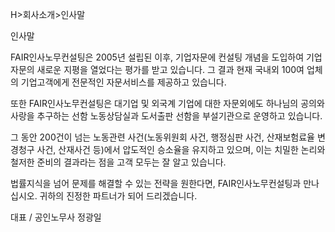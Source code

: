 H>회사소개>인사말

인사말

FAIR인사노무컨설팅은
2005년 설립된 이후, 기업자문에 컨설팅 개념을 도입하여 기업자문의 새로운 지평을 열었다는 평가를 받고 있습니다.
그 결과 현재 국내외 100여 업체의 기업고객에게 전문적인 자문서비스를 제공하고 있습니다.

또한 FAIR인사노무컨설팅은 대기업 및 외국계 기업에 대한 자문외에도
하나님의 공의와 사랑을 추구하는 선함 노동상담실과 도서출판 선함을 부설기관으로 운영하고 있습니다.

그 동안 200건이 넘는 노동관련 사건(노동위원회 사건, 행정심판 사건, 산재보험료율 변경청구 사건, 산재사건 등)에서 압도적인 승소율을
유지하고 있으며, 이는 치밀한 논리와 철저한 준비의 결과라는 점을 고객 모두는 잘 알고 있습니다.

법률지식을 넘어 문제를 해결할 수 있는 전략을 원한다면, FAIR인사노무컨설팅과 만나십시오.
귀하의 진정한 파트너가 되어 드리겠습니다.

대표 / 공인노무사 정광일